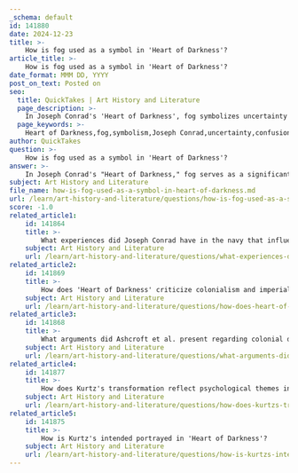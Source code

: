 ```yaml
---
_schema: default
id: 141880
date: 2024-12-23
title: >-
    How is fog used as a symbol in 'Heart of Darkness'?
article_title: >-
    How is fog used as a symbol in 'Heart of Darkness'?
date_format: MMM DD, YYYY
post_on_text: Posted on
seo:
  title: QuickTakes | Art History and Literature
  page_description: >-
    In Joseph Conrad's 'Heart of Darkness', fog symbolizes uncertainty and moral ambiguity, reflecting the complexities of colonialism and the psychological journey of the protagonist Marlow.
  page_keywords: >-
    Heart of Darkness,fog,symbolism,Joseph Conrad,uncertainty,confusion,dual nature,mystery,moral ambiguity,colonialism,psychological journey,imagery,ethical dilemmas,ambiguity
author: QuickTakes
question: >-
    How is fog used as a symbol in 'Heart of Darkness'?
answer: >-
    In Joseph Conrad's "Heart of Darkness," fog serves as a significant symbol that embodies uncertainty, confusion, and the duality of human nature. The presence of fog throughout the novella creates an atmosphere of mystery and moral ambiguity, reflecting the complex realities of colonialism and the psychological journey of the protagonist, Marlow.\n\nFog is described as "very warm and clammy, and more blinding than the night," which emphasizes its oppressive and disorienting qualities. This imagery not only obscures vision but also symbolizes the obscured truths and ethical dilemmas faced by the characters. The fog represents the confusion that arises when individuals blindly follow ideologies or leaders, leading to critical decisions made in a state of uncertainty.\n\nMoreover, the fog reinforces the theme of ambiguity that permeates the narrative. It induces feelings of dread and fear, suggesting that the journey into the heart of Africa is not just a physical expedition but also a psychological exploration of the darkness within humanity. The fog, therefore, acts as a barrier that separates the characters from clarity and understanding, mirroring the moral complexities of colonialism and the self-impairing nature of imperial endeavors.\n\nIn summary, fog in "Heart of Darkness" symbolizes the uncertainty and ethical ambiguity of the world depicted in the novella, serving as a powerful representation of the confusion and moral dilemmas inherent in the colonial experience.
subject: Art History and Literature
file_name: how-is-fog-used-as-a-symbol-in-heart-of-darkness.md
url: /learn/art-history-and-literature/questions/how-is-fog-used-as-a-symbol-in-heart-of-darkness
score: -1.0
related_article1:
    id: 141864
    title: >-
        What experiences did Joseph Conrad have in the navy that influenced his writing?
    subject: Art History and Literature
    url: /learn/art-history-and-literature/questions/what-experiences-did-joseph-conrad-have-in-the-navy-that-influenced-his-writing
related_article2:
    id: 141869
    title: >-
        How does 'Heart of Darkness' criticize colonialism and imperialism?
    subject: Art History and Literature
    url: /learn/art-history-and-literature/questions/how-does-heart-of-darkness-criticize-colonialism-and-imperialism
related_article3:
    id: 141868
    title: >-
        What arguments did Ashcroft et al. present regarding colonial discourse?
    subject: Art History and Literature
    url: /learn/art-history-and-literature/questions/what-arguments-did-ashcroft-et-al-present-regarding-colonial-discourse
related_article4:
    id: 141877
    title: >-
        How does Kurtz's transformation reflect psychological themes in the novel?
    subject: Art History and Literature
    url: /learn/art-history-and-literature/questions/how-does-kurtzs-transformation-reflect-psychological-themes-in-the-novel
related_article5:
    id: 141875
    title: >-
        How is Kurtz's intended portrayed in 'Heart of Darkness'?
    subject: Art History and Literature
    url: /learn/art-history-and-literature/questions/how-is-kurtzs-intended-portrayed-in-heart-of-darkness
---
```


&nbsp;